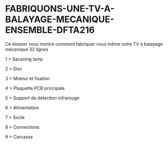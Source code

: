 # FABRIQUONS-UNE-TV-A-BALAYAGE-MECANIQUE-ENSEMBLE-DFTA216
Ce dossier vous montre comment fabriquer vous même votre TV à balayage mécanique 32 lignes

1 > Sacaning lamp

2 > Disc

3 > Moteur et fixation

4 > Plaquette PCB principale

5 > Support de détection infrarouge

6 > Alimentation

7 > Socle

8 > Connections

9 > Carcasse
